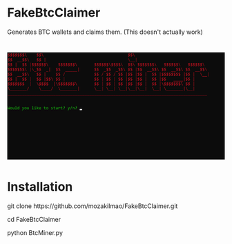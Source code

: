 # FakeBtcClaimer
Generates BTC wallets and claims them. (This doesn't actually work)

<html>
  <body>
    <h1><img src="Preview1.png" alt="PreviewBtcClaimer1"></h1>
    <h1>Installation</h1>
    <p>git clone https://github.com/mozakilmao/FakeBtcClaimer.git</p>
    <p>cd FakeBtcClaimer</p>
    <p>python BtcMiner.py</p>
  </body>
</html>
